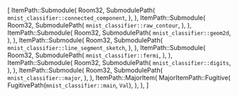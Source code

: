 [
    ItemPath::Submodule(
        Room32,
        SubmodulePath(
            `mnist_classifier::connected_component`,
        ),
    ),
    ItemPath::Submodule(
        Room32,
        SubmodulePath(
            `mnist_classifier::raw_contour`,
        ),
    ),
    ItemPath::Submodule(
        Room32,
        SubmodulePath(
            `mnist_classifier::geom2d`,
        ),
    ),
    ItemPath::Submodule(
        Room32,
        SubmodulePath(
            `mnist_classifier::line_segment_sketch`,
        ),
    ),
    ItemPath::Submodule(
        Room32,
        SubmodulePath(
            `mnist_classifier::fermi`,
        ),
    ),
    ItemPath::Submodule(
        Room32,
        SubmodulePath(
            `mnist_classifier::digits`,
        ),
    ),
    ItemPath::Submodule(
        Room32,
        SubmodulePath(
            `mnist_classifier::major`,
        ),
    ),
    ItemPath::MajorItem(
        MajorItemPath::Fugitive(
            FugitivePath(`mnist_classifier::main`, `Val`),
        ),
    ),
]